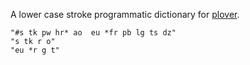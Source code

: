 A lower case stroke programmatic dictionary for [plover](https://github.com/openstenoproject/plover).
```
"#s tk pw hr* ao  eu *fr pb lg ts dz"
"s tk r o"
"eu *r g t"
```
